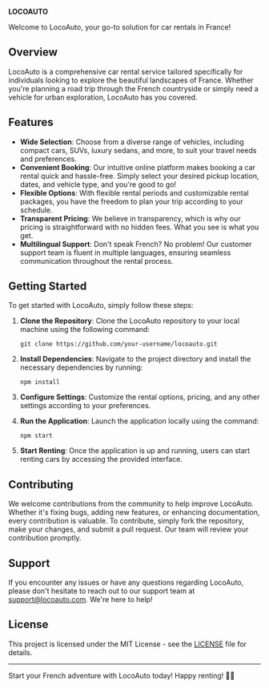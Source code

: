 **LOCOAUTO**

Welcome to LocoAuto, your go-to solution for car rentals in France!

## Overview

LocoAuto is a comprehensive car rental service tailored specifically for individuals looking to explore the beautiful landscapes of France. Whether you're planning a road trip through the French countryside or simply need a vehicle for urban exploration, LocoAuto has you covered.

## Features

- **Wide Selection**: Choose from a diverse range of vehicles, including compact cars, SUVs, luxury sedans, and more, to suit your travel needs and preferences.
- **Convenient Booking**: Our intuitive online platform makes booking a car rental quick and hassle-free. Simply select your desired pickup location, dates, and vehicle type, and you're good to go!
- **Flexible Options**: With flexible rental periods and customizable rental packages, you have the freedom to plan your trip according to your schedule.
- **Transparent Pricing**: We believe in transparency, which is why our pricing is straightforward with no hidden fees. What you see is what you get.
- **Multilingual Support**: Don't speak French? No problem! Our customer support team is fluent in multiple languages, ensuring seamless communication throughout the rental process.

## Getting Started

To get started with LocoAuto, simply follow these steps:

1. **Clone the Repository**: Clone the LocoAuto repository to your local machine using the following command:
   ```
   git clone https://github.com/your-username/locoauto.git
   ```

2. **Install Dependencies**: Navigate to the project directory and install the necessary dependencies by running:
   ```
   npm install
   ```

3. **Configure Settings**: Customize the rental options, pricing, and any other settings according to your preferences.

4. **Run the Application**: Launch the application locally using the command:
   ```
   npm start
   ```

5. **Start Renting**: Once the application is up and running, users can start renting cars by accessing the provided interface.

## Contributing

We welcome contributions from the community to help improve LocoAuto. Whether it's fixing bugs, adding new features, or enhancing documentation, every contribution is valuable. To contribute, simply fork the repository, make your changes, and submit a pull request. Our team will review your contribution promptly.

## Support

If you encounter any issues or have any questions regarding LocoAuto, please don't hesitate to reach out to our support team at support@locoauto.com. We're here to help!

## License

This project is licensed under the MIT License - see the [LICENSE](LICENSE) file for details.

---

Start your French adventure with LocoAuto today! Happy renting! 🚗💨